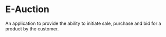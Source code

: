 # E-Auction
An application to provide the ability to initiate sale, purchase and bid for a product by the customer.
